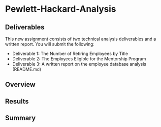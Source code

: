 # Pewlett-Hackard-Analysis
## Deliverables  
This new assignment consists of two technical analysis deliverables and a written report. You will submit the following:
* Deliverable 1: The Number of Retiring Employees by Title  
* Deliverable 2: The Employees Eligible for the Mentorship Program  
* Deliverable 3: A written report on the employee database analysis (README.md)  
## Overview  

## Results  

## Summary  

